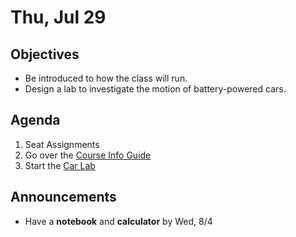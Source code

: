 Thu, Jul 29 
=========  

Objectives
------------
- Be introduced to how the class will run.
- Design a lab to investigate the motion of battery-powered cars.

Agenda  
---------  

 1. Seat Assignments
 2. Go over the [Course Info Guide][CIG]
 3. Start the [Car Lab][docx]

Announcements
-------------  
- Have a **notebook** and **calculator** by Wed, 8/4

[CIG]: https://avon.schoology.com/course/5138386902/materials/gp/5145129178
[docx]: https://avon.schoology.com/course/5138386902/materials/gp/5145136677
<!--stackedit_data:
eyJoaXN0b3J5IjpbLTIxMTQwOTg4ODUsLTY4MDIyNzczOSwyMD
M0NTE2NTMwLDEzNDgwMTIyODcsMTc0NTcyODgwLC0xNDI2NDA3
NDA4LDIwNzQ2MTI3MzAsLTE1MjI4MTY4MTEsODAxMzQ5MjIxLD
E3MzAwOTAwMzEsOTU4NzAwNTgsLTExNTQzMTg4NDIsMTU4NDIx
MDIyNywyNjY1NDg3OTUsLTc3NTQ0MjkwNiwxMjMyMzE2OTU1LD
YxODA0MjMzNywxNTgwNzk5NDA1LC0yMDQ3Nzc4NTg1LC0xNDcz
NTIzOTEzXX0=
-->